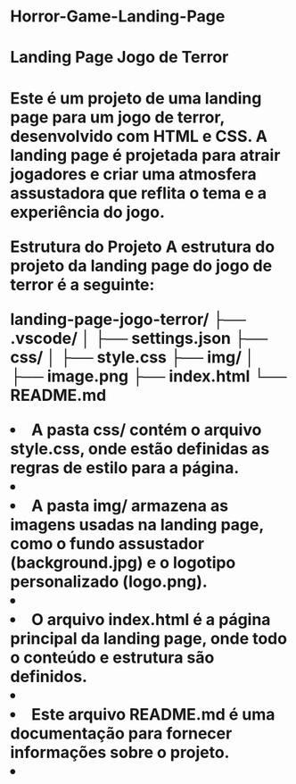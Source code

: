 # Horror-Game-Landing-Page

<h1>Landing Page Jogo de Terror<h1>
Este é um projeto de uma landing page para um jogo de terror, desenvolvido com HTML e CSS. A landing page é projetada para atrair jogadores e criar uma atmosfera assustadora que reflita o tema e a experiência do jogo.

Estrutura do Projeto
A estrutura do projeto da landing page do jogo de terror é a seguinte:
  
  landing-page-jogo-terror/
├── .vscode/
│   ├── settings.json
├── css/
│   ├── style.css
├── img/
│   ├── image.png
├── index.html
└── README.md

<li>A pasta css/ contém o arquivo style.css, onde estão definidas as regras de estilo para a página.<li>
<li>A pasta img/ armazena as imagens usadas na landing page, como o fundo assustador (background.jpg) e o logotipo personalizado (logo.png).<li>
<li>O arquivo index.html é a página principal da landing page, onde todo o conteúdo e estrutura são definidos.<li>
<li>Este arquivo README.md é uma documentação para fornecer informações sobre o projeto.<li>
  
